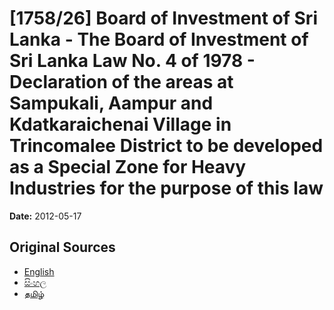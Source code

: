 # [1758/26] Board of Investment of Sri Lanka - The Board of Investment of Sri Lanka Law No. 4 of 1978 - Declaration of the areas at Sampukali, Aampur and Kdatkaraichenai Village in Trincomalee District to be developed as a Special Zone for Heavy Industries for the purpose of this law

**Date:** 2012-05-17

## Original Sources

- [English](https://documents.gov.lk/view/extra-gazettes/2012/5/1758-26_E.pdf)
- [සිංහල](https://documents.gov.lk/view/extra-gazettes/2012/5/1758-26_S.pdf)
- [தமிழ்](https://documents.gov.lk/view/extra-gazettes/2012/5/1758-26_T.pdf)
